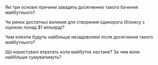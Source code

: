 
Які три основні причини завадять досягненню такого бачення майбутнього?

Чи ринок достатньо великия для створення єдинорога (бізнесу з оцінкою понад $1 мільярд)?

Чим клієнти будуть найбільше незадоволені після досягнення такого майбутнього?

Що користувачі втратать коли майбутнє настане? За чим вони найбільше сумуватимуть?

